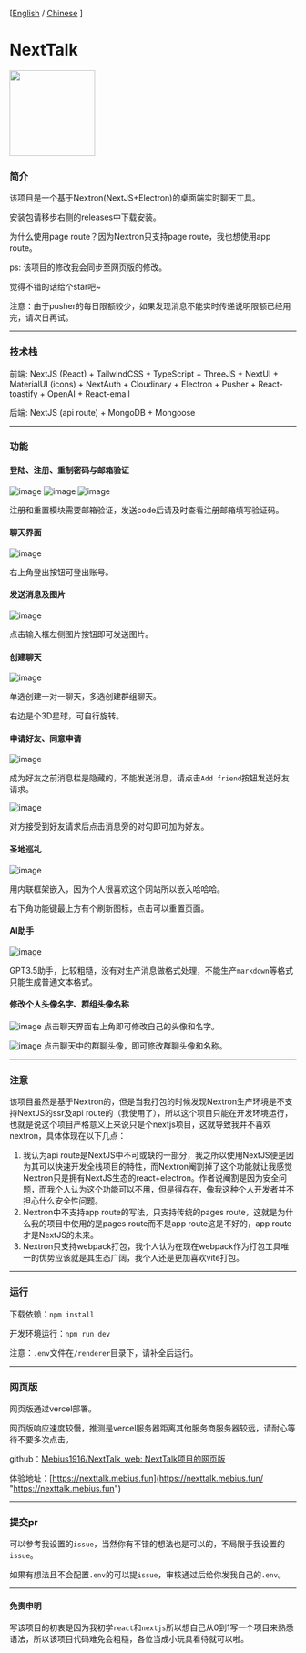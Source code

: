 [<a href="https://github.com/Mebius1916/NextTalk/blob/main/README_en.md">English</a> / <a href="https://github.com/Mebius1916/NextTalk/blob/main/README.md">Chinese</a> ]
# NextTalk
<img src="https://github.com/user-attachments/assets/3cfb9427-4dae-4a69-b5c3-f3e34bf2df7b" width="150" height="150">

### 简介

该项目是一个基于Nextron(NextJS+Electron)的桌面端实时聊天工具。

安装包请移步右侧的releases中下载安装。

为什么使用page route？因为Nextron只支持page route，我也想使用app route。

ps: 该项目的修改我会同步至网页版的修改。

觉得不错的话给个star吧\~

注意：由于pusher的每日限额较少，如果发现消息不能实时传递说明限额已经用完，请次日再试。

***

### 技术栈

前端: NextJS (React) + TailwindCSS + TypeScript + ThreeJS + NextUI + MaterialUI (icons) + NextAuth + Cloudinary + Electron + Pusher + React-toastify + OpenAI + React-email

后端: NextJS (api route) + MongoDB + Mongoose

***

### 功能

#### 登陆、注册、重制密码与邮箱验证
![image](https://github.com/user-attachments/assets/321da116-38a6-488b-ad32-46fa50fb72a2)
![image](https://github.com/user-attachments/assets/bfe84366-22fa-4f92-bc7a-88d13e4e9a49)
![image](https://github.com/user-attachments/assets/ce871b89-7368-4bb1-b2a0-b8a080e7ba94)

注册和重置模块需要邮箱验证，发送code后请及时查看注册邮箱填写验证码。

#### 聊天界面
![image](https://github.com/user-attachments/assets/bfd1d4e5-755c-4572-a19b-dbf907857591)

右上角登出按钮可登出账号。

#### 发送消息及图片
![image](https://github.com/user-attachments/assets/9637a3cc-a3f5-437c-8607-a1615ba94b6e)

点击输入框左侧图片按钮即可发送图片。

#### 创建聊天
![image](https://github.com/user-attachments/assets/b373ec86-5a7d-4b7b-b1de-dd03e1915674)


单选创建一对一聊天，多选创建群组聊天。

右边是个3D星球，可自行旋转。

#### 申请好友、同意申请
![image](https://github.com/user-attachments/assets/66d9b0ce-481a-49d5-b0c4-36e589814422)


成为好友之前消息栏是隐藏的，不能发送消息，请点击`Add friend`按钮发送好友请求。

![image](https://github.com/user-attachments/assets/ac8dc728-c32a-40a6-8323-748a83f967b1)

对方接受到好友请求后点击消息旁的对勾即可加为好友。

#### 圣地巡礼
![image](https://github.com/user-attachments/assets/dd897aa0-daf7-4906-84b9-239d5594046f)


用内联框架嵌入，因为个人很喜欢这个网站所以嵌入哈哈哈。

右下角功能键最上方有个刷新图标，点击可以重置页面。
#### AI助手
![image](https://github.com/user-attachments/assets/23c9d97b-4a4e-4e0a-a9ef-7c5e1fb6e984)


GPT3.5助手，比较粗糙，没有对生产消息做格式处理，不能生产`markdown`等格式只能生成普通文本格式。

#### 修改个人头像名字、群组头像名称
![image](https://github.com/user-attachments/assets/b1676f37-adb4-4014-812e-9738d38bd74c)
点击聊天界面右上角即可修改自己的头像和名字。

![image](https://github.com/user-attachments/assets/bee8e522-aacd-45a6-8324-19e85e341eef)
点击聊天中的群聊头像，即可修改群聊头像和名称。

***

### 注意

该项目虽然是基于Nextron的，但是当我打包的时候发现Nextron生产环境是不支持NextJS的ssr及api route的（我使用了），所以这个项目只能在开发环境运行，也就是说这个项目严格意义上来说只是个nextjs项目，这就导致我并不喜欢nextron，具体体现在以下几点：

1. 我认为api route是NextJS中不可或缺的一部分，我之所以使用NextJS便是因为其可以快速开发全栈项目的特性，而Nextron阉割掉了这个功能就让我感觉Nextron只是拥有NextJS生态的react+electron。作者说阉割是因为安全问题，而我个人认为这个功能可以不用，但是得存在，像我这种个人开发者并不担心什么安全性问题。
2. Nextron中不支持app route的写法，只支持传统的pages route，这就是为什么我的项目中使用的是pages route而不是app route这是不好的，app route才是NextJS的未来。
3. Nextron只支持webpack打包，我个人认为在现在webpack作为打包工具唯一的优势应该就是其生态广阔，我个人还是更加喜欢vite打包。

***

### 运行

下载依赖：`npm install`

开发环境运行：`npm run dev`

注意：`.env`文件在`/renderer`目录下，请补全后运行。

***

### 网页版

网页版通过vercel部署。

网页版响应速度较慢，推测是vercel服务器距离其他服务商服务器较远，请耐心等待不要多次点击。

github：[Mebius1916/NextTalk\_web: NextTalk项目的网页版](https://github.com/Mebius1916/NextTalk_web "Mebius1916/NextTalk_web: NextTalk项目的网页版")

体验地址：[https://nexttalk.mebius.fun](https://nexttalk.mebius.fun/ "https://nexttalk.mebius.fun")

***

### 提交pr

可以参考我设置的`issue`，当然你有不错的想法也是可以的，不局限于我设置的`issue`。

如果有想法且不会配置`.env`的可以提`issue`，审核通过后给你发我自己的`.env`。

***

#### 免责申明

写该项目的初衷是因为我初学`react`和`nextjs`所以想自己从0到1写一个项目来熟悉语法，所以该项目代码难免会粗糙，各位当成小玩具看待就可以啦。

